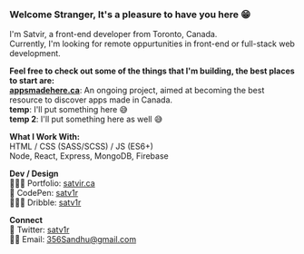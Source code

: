 
### Welcome Stranger, It's a pleasure to have you here 😁
I'm Satvir, a front-end developer from Toronto, Canada.  
Currently, I'm looking for remote oppurtunities in front-end or full-stack web development.  

**Feel free to check out some of the things that I'm building, the best places to start are:**      
**[appsmadehere.ca](https://github.com/satv1r/apps-made-here)**: An ongoing project, aimed at becoming the best resource to discover apps made in Canada.  
**temp**: I'll put something here 😅   
**temp 2**: I'll put something here as well 😅   

**What I Work With:**  
HTML / CSS (SASS/SCSS) / JS (ES6+)   
Node, React, Express, MongoDB, Firebase   

 **Dev / Design**  
👨🏾‍💻 Portfolio: [satvir.ca](https://www.satvir.ca/)  
🎨 CodePen: [satv1r](https://codepen.io/satv1r)   
👨🏾‍🎨 Dribble: [satv1r](https://dribbble.com/satv1r)  

**Connect**  
💬 Twitter: [satv1r](https://twitter.com/satv1r)  
✍🏽 Email: 356Sandhu@gmail.com

<!--
**satv1r/satv1r** is a ✨ _special_ ✨ repository because its `README.md` (this file) appears on your GitHub profile.

Here are some ideas to get you started:

- 🔭 I’m currently working on ...
- 🌱 I’m currently learning ...
- 👯 I’m looking to collaborate on ...
- 🤔 I’m looking for help with ...
- 💬 Ask me about ...
- 📫 How to reach me: ...
- 😄 Pronouns: ...
- ⚡ Fun fact: ...
-->
